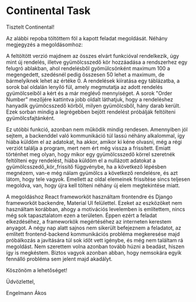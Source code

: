 # Continental Task

Tisztelt Continental!

Az alábbi repoba töltöttem föl a kapott feladat megoldását.
Néhány megjegyzés a megoldásomhoz:

A feltöltött verzió majdnem az összes elvárt funkcióval rendelkezik, úgy mint új rendelés, illetve gyümölcsszedő kör hozzáadása a rendszerhez egy felugró ablakban, ahol rendelésből gyömülcsönként maximum 100 a megengedett, szedésnél pedig összesen 50 lehet a maximum, de bármelyiknek lehet az értéke 0. A rendelések kiíratása egy táblázatba, a sorok bal oldalán lenyíló fül, amely megmutatja az adott rendelés gyümölcseiből a kért és a már meglévő mennyiséget. A sorok "Order Number" mezőjére kattintva jobb oldalt láthatjuk, hogy a rendeléshez hanyadik gyümöcsszedő körből, milyen gyümölcsből, hány darab került. Ezek sorban mindig a legrégebben bejött rendelést próbálják feltölteni gyümölcsfajtánként.

Ez utóbbi funkció, azonban nem működik mindig rendesen. Amennyiben jól sejtem, a backenddel való kommunikáció túl lassú néhány alkalommal, így hiába küldöm el az adatokat, ha akkor, amikor ki kéne olvasni, még a régi verziót találja a program, mert nem ért még vissza a frissített. Emiatt történhet meg olyan, hogy mikor egy gyümölcsszedő körrel szeretnék feltölteni egy rendelést, hiába küldöm el a nullázott adatokat a gyümölcsszedő_kör_frissítő függvénybe, ha a következő lépésben megnézem, van-e még nálam gyümölcs a következő rendelésre, és azt látom, hogy tele vagyok. Emellett az oldal elemeinek frissítése sincs teljesen megoldva, van, hogy újra kell tölteni néhány új elem megtekintése miatt.

A megoldáshoz React frameworköt használtam frontendre és Django frameworköt backendre, Material UI felülettel. Ezeket az eszközöket nem használtam korábban, ahogy a motivációs levelemben is említettem, nincs még sok tapasztalatom ezen a területen. Éppen ezért a feladat elkezdéséhez, a frameworkök megértéséhez az interneten kerestem anyagot.
A négy nap alatt sajnos nem sikerült befejeznem a feladatot, az említett frontend-backend kommunikációs probléma megkeresése majd próbálkozás a javítására túl sok időt vett igénybe, és még nem találtam rá megoldást. Nem szerettem volna azonban tovább húzni a beadást, hiszen így is megkéstem. Biztos vagyok azonban abban, hogy nemsokára egyik fennálló probléma sem jelent majd akadályt.

Köszönöm a lehetőséget!

Üdvözlettel,

Engelmann Ákos
